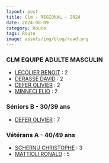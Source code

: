 ```yaml
---
layout: post
title: Clm - REGIONAL - 2024
date: 2024-08-09
category: Route
tags: Route
image: assets/img/blog/road.png
---
```


### CLM EQUIPE ADULTE MASCULIN
- [LECOLIER BENOIT](https://teamspecializedlille.cc/coureurs/lecolierbenoit) : 2
- [DERASSE DAVID](https://teamspecializedlille.cc/coureurs/derassedavid) : 2
- [DEFER OLIVIER](https://teamspecializedlille.cc/coureurs/deferolivier) : 2
- [MINNECI ELIO](https://teamspecializedlille.cc/coureurs/minnecielio) : 2

### Séniors B - 30/39 ans
- [DEFER OLIVIER](https://teamspecializedlille.cc/coureurs/deferolivier) : 7

### Vétérans A - 40/49 ans
- [SCHERNU CHRISTOPHE](https://teamspecializedlille.cc/coureurs/schernuchristophe) : 3
- [MATTIOLI RONALD](https://teamspecializedlille.cc/coureurs/mattiolironald) : 5
